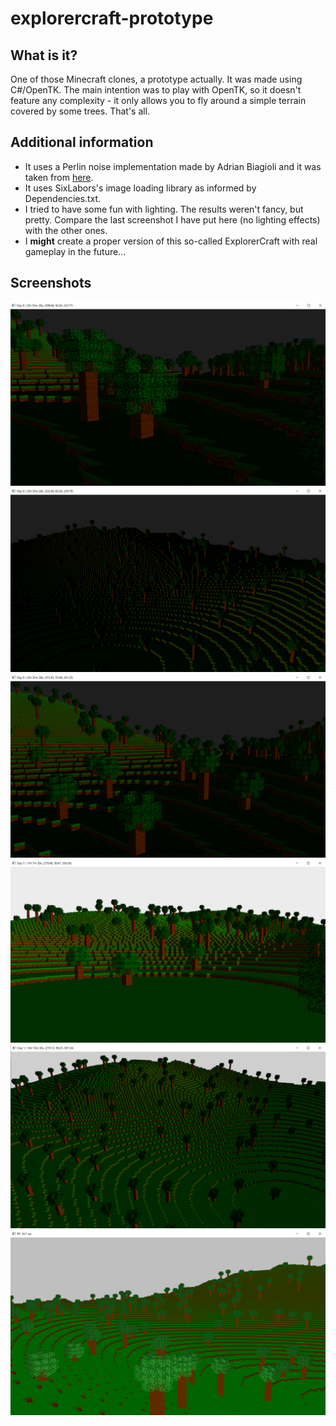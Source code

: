 # explorercraft-prototype
## What is it?
One of those Minecraft clones, a prototype actually. It was made using C#/OpenTK. 
The main intention was to play with OpenTK, so it doesn't feature any complexity -
it only allows you to fly around a simple terrain covered by some trees. That's all.

## Additional information
- It uses a Perlin noise implementation made by Adrian Biagioli and it was taken from [here](https://gist.github.com/Flafla2/1a0b9ebef678bbce3215#file-perlin-cs).
- It uses SixLabors's image loading library as informed by Dependencies.txt.
- I tried to have some fun with lighting. The results weren't fancy, but pretty. Compare the last screenshot I have put here (no lighting effects) with the other ones.
- I __might__ create a proper version of this so-called ExplorerCraft with real gameplay in the future...

## Screenshots
![screenshot-1](https://github.com/adfcf/explorercraft-prototype/blob/main/Screenshots/ec-4.png)
![screenshot-2](https://github.com/adfcf/explorercraft-prototype/blob/main/Screenshots/ec-5.png)
![screenshot-3](https://github.com/adfcf/explorercraft-prototype/blob/main/Screenshots/ec-6.png)
![screenshot-4](https://github.com/adfcf/explorercraft-prototype/blob/main/Screenshots/ec-7.png)
![screenshot-5](https://github.com/adfcf/explorercraft-prototype/blob/main/Screenshots/ec-8.png)
![screenshot-6](https://github.com/adfcf/explorercraft-prototype/blob/main/Screenshots/ec-1.png)



